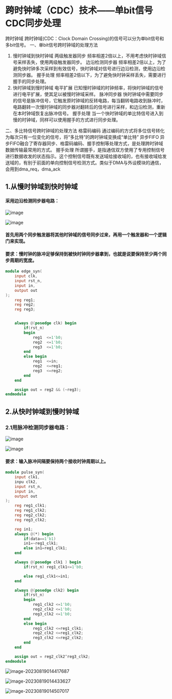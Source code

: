 # 跨时钟域（CDC）技术——单bit信号CDC同步处理

跨时钟域
跨时钟域(CDC：Clock Domain Crossing)的信号可以分为单bit信号和多bit信号。
一、单bit信号跨时钟域的处理方法

1. 慢时钟域到快时钟域
两级触发器同步
频率相差2倍以上，不用考虑快时钟域信号采样丢失，使用两级触发器同步。
边沿检测同步器
频率相差2倍以上，为了避免快时钟多次采样到有效信号，快时钟域对信号进行边沿检测，使用边沿检测同步器。
握手处理
频率相差2倍以下，为了避免快时钟采样丢失，需要进行握手的同步处理。
2. 快时钟域到慢时钟域
电平扩展
已知慢时钟域的时钟频率，将快时钟域的信号进行电平扩展，使其足以被慢时钟域采样。
脉冲同步器
快时钟域中需要同步的信号是脉冲信号，它触发原时钟域的反转电路，每当翻转电路收到脉冲时，电路翻转一次慢时钟域的同步器对翻转后的信号进行采样，和边沿检测，重新在本时钟域恢复出脉冲信号。
握手处理
当一个快时钟域的单比特信号进入到慢的时钟域，同样可以使用握手的方式进行同步处理。

二、多比特信号跨时钟域的处理方法
格雷码编码
通过编码的方式将多位信号转化为每次只有一位变化的信号，将“多比特”的跨时钟域变换成“单比特”
异步FIFO
异步FIFO融合了寄存器同步、格雷码编码、握手控制等处理方式，是处理跨时钟域数据传输最常用的方式。
握手处理
所谓握手，是指通信双方使用了专用控制信号进行数据收发的状态指示。这个控制信号既有发送域给接收域的，也有接收域给发送域的，有别于前面的单向控制信号检测方式。类似于DMA与外设模块的通信，会用到dma_req，dma_ack





## 1.从慢时钟域到快时钟域

#### 采用边沿检测同步器电路：
![image](images/Senl4sHkO0P4vE0PJKR1GnaazBUpV27t2R1l6wSYwdc.png)

![image](images/dKTKyC2pWnUbhMh-CGCNqdpEiceAtMQ8LvF7y9c5hnw.png)

#### 首先用两个同步触发器将其他时钟域的信号同步过来，再用一个触发器和一个逻辑门来实现。
#### 要求：慢时钟的脉冲足够保持到被快时钟同步器拿到，也就是说要保持至少两个同步周期的宽度。

```verilog
module edge_syn(
    input clk,
    input rst_n,
    input in,
    output out 
);
    reg reg1;
    reg reg2;
    reg reg3;


    always @(posedge clk) begin
        if(rst_n)
        begin
            reg1  <=1'b0;
            reg2  <=1'b0;
            reg3  <=1'b0;
        end
        else begin
            reg1  <=in;
            reg2  <=reg1;
            reg3  <=reg2;            
        end
    end

    assign out = reg2 && (~reg3);
endmodule
```
## 2.从快时钟域到慢时钟域

### 2.1用脉冲检测同步器电路：

![image](images/k5L_YCOunEfl0CsOC6NDNuhIqAm9P74p-ZwyWPg3Q-M.png)

![image](images/6CYYd8x9ulrt2IfjBi_XPBPZnRnq-lII0ANfeVYmBfw.png)

#### 要求：输入脉冲间隔要保持两个接收时钟周期以上。

```verilog
module pulse_syn(
    input clk1,
    inpu clk2,
    input rst_n,
    input in,
    output out 
);
    reg reg1_clk1;
    reg reg1_clk2;
    reg reg2_clk2;
    reg reg3_clk2;

    reg in1;
    always @(*) begin
        if(data==1'b1)
        in1=~reg1_clk1;
        else in1=reg1_clk1;
    end

    always @(posedge clk1 ) begin
        if(rst_n) reg1_clk1<=1'b0;

        else reg1_clk1<=in1;
    end

    always @(posedge clk2) begin
        if(rst_n)
        begin
            reg1_clk2 <=1'b0;
            reg2_clk2 <=1'b0;
            reg3_clk2 <=1'b0;
        end
        else begin
            reg1_clk2 <=reg1_clk1;
            reg2_clk2 <=reg1_clk2;
            reg3_clk2 <=reg2_clk2;            
        end
    end

    assign out = reg2_clk2^reg3_clk2;
endmodule
```






![image-20230819014417687](跨时钟域（CDC）技术——单bit信号CDC同步处理.assets/image-20230819014417687.png)

![image-20230819014433627](跨时钟域（CDC）技术——单bit信号CDC同步处理.assets/image-20230819014433627.png)

![image-20230819014507017](跨时钟域（CDC）技术——单bit信号CDC同步处理.assets/image-20230819014507017.png)